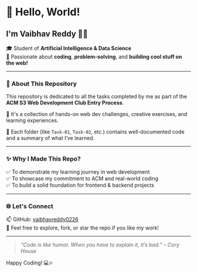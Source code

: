 # 👋 Hello, World!

## I'm **Vaibhav Reddy** 👨‍💻  
🎓 Student of **Artificial Intelligence & Data Science**  
🧠 Passionate about **coding**, **problem-solving**, and **building cool stuff on the web!**

---

### 🚀 About This Repository

This repository is dedicated to all the tasks completed by me as part of the **ACM S3 Web Development Club Entry Process**.

🔧 It's a collection of hands-on web dev challenges, creative exercises, and learning experiences.

📁 Each folder (like `Task-01`, `Task-02`, etc.) contains well-documented code and a summary of what I’ve learned.

---

### ✨ Why I Made This Repo?

✅ To demonstrate my learning journey in web development  
✅ To showcase my commitment to ACM and real-world coding  
✅ To build a solid foundation for frontend & backend projects

---

### 🌐 Let's Connect

📫 GitHub: [vaibhavreddy0226](https://github.com/vaibhavreddy0226)  
💬 Feel free to explore, fork, or star the repo if you like my work!

---

> _“Code is like humor. When you have to explain it, it’s bad.” – Cory House_

Happy Coding! 💻🔥
